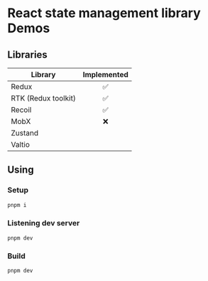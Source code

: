 # React state management library Demos

## Libraries

| Library             | Implemented |
| ------------------- | :---------: |
| Redux               |     ✅      |
| RTK (Redux toolkit) |     ✅      |
| Recoil              |     ✅      |
| MobX                |     ❌      |
| Zustand             |             |
| Valtio              |             |

## Using

### Setup

```bash
pnpm i
```

### Listening dev server

```
pnpm dev
```

### Build

```
pnpm dev
```
